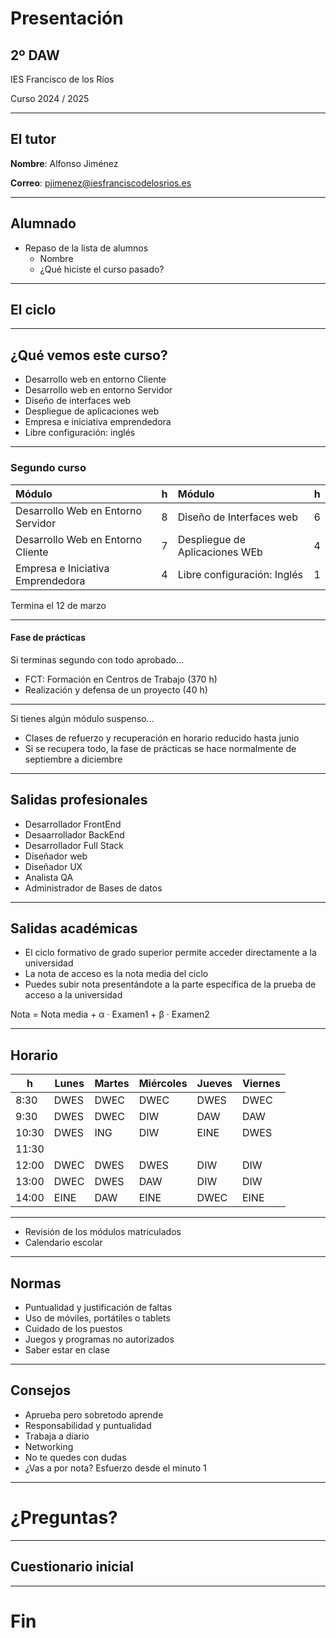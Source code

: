 # Presentación

## 2º DAW

IES Francisco de los Ríos

Curso 2024 / 2025

---

## El tutor

**Nombre**: Alfonso Jiménez

**Correo**: <a href="mailto:pjimenez@iesfranciscodelosrios.es" >pjimenez@iesfranciscodelosrios.es</a>

---

## Alumnado

- Repaso de la lista de alumnos <!-- .element: class="fragment" -->
  - Nombre
  - ¿Qué hiciste el curso pasado?

---

## El ciclo

------

## ¿Qué vemos este curso?

- Desarrollo web en entorno Cliente <!-- .element: class="fragment" -->
- Desarrollo web en entorno Servidor <!-- .element: class="fragment" -->
- Diseño de interfaces web <!-- .element: class="fragment" -->
- Despliegue de aplicaciones web <!-- .element: class="fragment" -->
- Empresa e iniciativa emprendedora <!-- .element: class="fragment" -->
- Libre configuración: inglés <!-- .element: class="fragment" -->

------

### Segundo curso

| Módulo                             |  h  | Módulo                             |  h  |
| :--------------------------------- | :-: | :--------------------------------- | :-: |
| Desarrollo Web en Entorno Servidor |  8  | Diseño de Interfaces web           |  6  |
| Desarrollo Web en Entorno Cliente  |  7  | Despliegue de Aplicaciones WEb     |  4  |
| Empresa e Iniciativa Emprendedora  |  4  | Libre configuración: Inglés        |  1  |

Termina el 12 de marzo

------

#### Fase de prácticas

Si terminas segundo con todo aprobado...

- <!-- .element: class="fragment" --> FCT: Formación en Centros de Trabajo (370 h)
- <!-- .element: class="fragment" --> Realización y defensa de un proyecto (40 h)

------

Si tienes algún módulo suspenso...

- Clases de refuerzo y recuperación en horario reducido hasta junio <!-- .element: class="fragment" -->
- Si se recupera todo, la fase de prácticas se hace normalmente de septiembre a diciembre <!-- .element: class="fragment" -->

------

## Salidas profesionales

- Desarrollador FrontEnd <!-- .element: class="fragment" -->
- Desaarrollador BackEnd <!-- .element: class="fragment" -->
- Desarrollador Full Stack<!-- .element: class="fragment" -->
- Diseñador web <!-- .element: class="fragment" -->
- Diseñador UX <!-- .element: class="fragment" -->
- Analista QA <!-- .element: class="fragment" -->
- Administrador de Bases de datos <!-- .element: class="fragment" -->

------

## Salidas académicas 

- <!-- .element: class="fragment" --> El ciclo formativo de grado superior permite acceder directamente a la universidad  
- <!-- .element: class="fragment" --> La nota de acceso es la nota media del ciclo  
- <!-- .element: class="fragment" --> Puedes subir nota presentándote a la parte específica de la prueba de acceso a la universidad

Nota = Nota media + α · Examen1 + β · Examen2  

<!-- .element: class="fragment" -->

---

## Horario

| h     | Lunes | Martes | Miércoles | Jueves | Viernes |
| ----- | ----- | ------ | --------- | ------ | ------- |
| 8:30  |  DWES |  DWEC  |   DWEC    | DWES   |   DWEC  |
| 9:30  |  DWES |  DWEC  |   DIW     | DAW    |   DAW   |
| 10:30 |  DWES |  ING   |   DIW     | EINE   |   DWES  |
| 11:30 |       |        |           |        |         |
| 12:00 |  DWEC |  DWES  |   DWES    | DIW    |   DIW   |
| 13:00 |  DWEC |  DWES  |   DAW     | DIW    |   DIW   |
| 14:00 |  EINE |  DAW   |   EINE    | DWEC   |   EINE  |

---

- Revisión de los módulos matriculados
- Calendario escolar <!-- .element: class="fragment" -->

---

## Normas

- Puntualidad y justificación de faltas <!-- .element: class="fragment" -->
- Uso de móviles, portátiles o tablets <!-- .element: class="fragment" -->
- Cuidado de los puestos <!-- .element: class="fragment" -->
- Juegos y programas no autorizados <!-- .element: class="fragment" -->
- Saber estar en clase <!-- .element: class="fragment" -->

---

## Consejos

- Aprueba pero sobretodo aprende <!-- .element: class="fragment" -->
- Responsabilidad y puntualidad <!-- .element: class="fragment" -->
- Trabaja a diario <!-- .element: class="fragment" -->
- Networking <!-- .element: class="fragment" -->
- No te quedes con dudas <!-- .element: class="fragment" -->
- ¿Vas a por nota? Esfuerzo desde el minuto 1 <!-- .element: class="fragment" -->

---

# ¿Preguntas?

---

## Cuestionario inicial

---

# Fin
